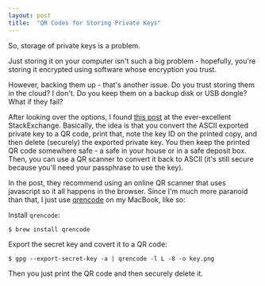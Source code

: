 ```yaml
---
layout: post
title:  "QR Codes for Storing Private Keys"
---
```


So, storage of private keys is a problem.

Just storing it on your computer isn\'t such a big problem - hopefully,
you\'re storing it encrypted using software whose encryption you trust.

However, backing them up - that\'s another issue. Do you trust storing
them in the cloud? I don\'t. Do you keep them on a backup disk or USB
dongle? What if they fail?

After looking over the options, I found [this
post](http://security.stackexchange.com/a/51776) at the ever-excellent
StackExchange. Basically, the idea is that you convert the ASCII
exported private key to a QR code, print that, note the key ID on the
printed copy, and then delete (securely) the exported private key. You
then keep the printed QR code somewhere safe - a safe in your house or
in a safe deposit box. Then, you can use a QR scanner to convert it back
to ASCII (it\'s still secure because you\'ll need your passphrase to use
the key).

In the post, they recommend using an online QR scanner that uses
javascript so it all happens in the browser. Since I\'m much more
paranoid than that, I just use
[qrencode](http://fukuchi.org/works/qrencode/manual/) on my MacBook,
like so:

Install `qrencode`:

    $ brew install qrencode

Export the secret key and covert it to a QR code:

    $ gpg --export-secret-key -a | qrencode -l L -8 -o key.png

Then you just print the QR code and then securely delete it.
